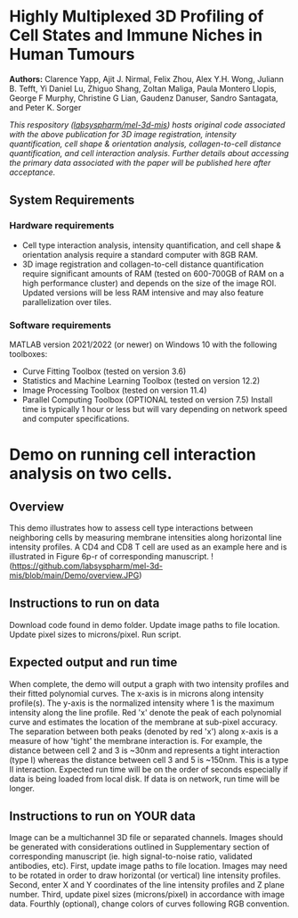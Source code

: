 # Highly Multiplexed 3D Profiling of Cell States and Immune Niches in Human Tumours

**Authors:** Clarence Yapp, Ajit J. Nirmal, Felix Zhou, Alex Y.H. Wong, Juliann B. Tefft, Yi Daniel Lu, Zhiguo Shang, Zoltan Maliga, Paula Montero Llopis, George F Murphy, Christine G Lian, Gaudenz Danuser, Sandro Santagata, and Peter K. Sorger

*This respository ([labsyspharm/mel-3d-mis](https://github.com/labsyspharm/mel-3d-mis)) hosts original code associated with the above publication for 3D image registration, intensity quantification, cell shape & orientation analysis, collagen-to-cell distance quantification, and cell interaction analysis.  Further details about accessing the primary data associated with the paper will be published here after acceptance.*

## System Requirements
### Hardware requirements
+ Cell type interaction analysis, intensity quantification, and cell shape & orientation analysis require a standard computer with 8GB RAM.
+ 3D image registration and collagen-to-cell distance quantification require significant amounts of RAM (tested on 600-700GB of RAM on a high performance cluster) and depends on the size of the image ROI. Updated versions will be less RAM intensive and may also feature parallelization over tiles.

### Software requirements
MATLAB version 2021/2022 (or newer) on Windows 10 with the following toolboxes:
+ Curve Fitting Toolbox (tested on version 3.6)
+ Statistics and Machine Learning Toolbox (tested on version 12.2)
+ Image Processing Toolbox (tested on version 11.4)
+ Parallel Computing Toolbox (OPTIONAL tested on version 7.5)
Install time is typically 1 hour or less but will vary depending on network speed and computer specifications.

# Demo on running cell interaction analysis on two cells.
## Overview
This demo illustrates how to assess cell type interactions between neighboring cells by measuring membrane intensities along horizontal line intensity profiles. A CD4 and CD8 T cell are used as an example here and is illustrated in Figure 6p-r of corresponding manuscript. !(https://github.com/labsyspharm/mel-3d-mis/blob/main/Demo/overview.JPG)

## Instructions to run on data
Download code found in demo folder. Update image paths to file location. Update pixel sizes to microns/pixel. Run script.
## Expected output and run time
When complete, the demo will output a graph with two intensity profiles and their fitted polynomial curves. The x-axis is in microns along intensity profile(s). The y-axis is the normalized intensity where 1 is the maximum intensity along the line profile. Red 'x' denote the peak of each polynomial curve and estimates the location of the membrane at sub-pixel accuracy. The separation between both peaks (denoted by red 'x') along x-axis is a measure of how 'tight' the membrane interaction is. For example, the distance between cell 2 and 3 is ~30nm and represents a tight interaction (type I) whereas the distance between cell 3 and 5 is ~150nm. This is a type II interaction.
Expected run time will be on the order of seconds especially if data is being loaded from local disk. If data is on network, run time will be longer.
## Instructions to run on YOUR data
Image can be a multichannel 3D file or separated channels. Images should be generated with considerations outlined in Supplementary section of corresponding manuscript (ie. high signal-to-noise ratio, validated antibodies, etc).
First, update image paths to file location. Images may need to be rotated in order to draw horizontal (or vertical) line intensity profiles. Second, enter X and Y coordinates of the line intensity profiles and Z plane number. Third, update pixel sizes (microns/pixel) in accordance with image data. Fourthly (optional), change colors of curves following RGB convention.










